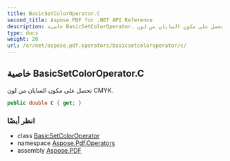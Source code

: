 ```yaml
---
title: BasicSetColorOperator.C
second_title: Aspose.PDF for .NET API Reference
description: خاصية BasicSetColorOperator. تحصل على مكون السايان من لون CMYK
type: docs
weight: 20
url: /ar/net/aspose.pdf.operators/basicsetcoloroperator/c/
---
```

## خاصية BasicSetColorOperator.C

تحصل على مكون السايان من لون CMYK.

```csharp
public double C { get; }
```

### انظر أيضًا

* class [BasicSetColorOperator](../)
* namespace [Aspose.Pdf.Operators](../../../aspose.pdf.operators/)
* assembly [Aspose.PDF](../../../)